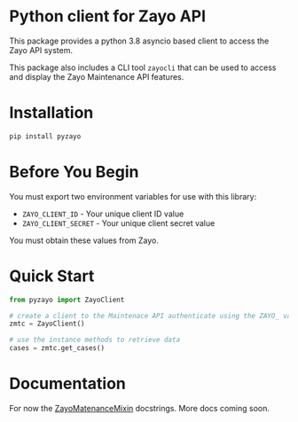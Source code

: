 # Python client for Zayo API

This package provides a python 3.8 asyncio based client to access the Zayo
API system.

This package also includes a CLI tool `zayocli` that can be used to access and
display the Zayo Maintenance API features.

# Installation

```bash
pip install pyzayo
```

# Before You Begin

You must export two environment variables for use with this library:

  * `ZAYO_CLIENT_ID` - Your unique client ID value
  * `ZAYO_CLIENT_SECRET` - Your unique client secret value

You must obtain these values from Zayo.

# Quick Start

```python
from pyzayo import ZayoClient

# create a client to the Maintenace API authenticate using the ZAYO_ variables
zmtc = ZayoClient()

# use the instance methods to retrieve data
cases = zmtc.get_cases()
```

# Documentation

For now the [ZayoMatenanceMixin](https://github.com/jeremyschulman/pyzayo/blob/master/pyzayo/mtc_client.py#L45) docstrings.  More docs coming soon.
